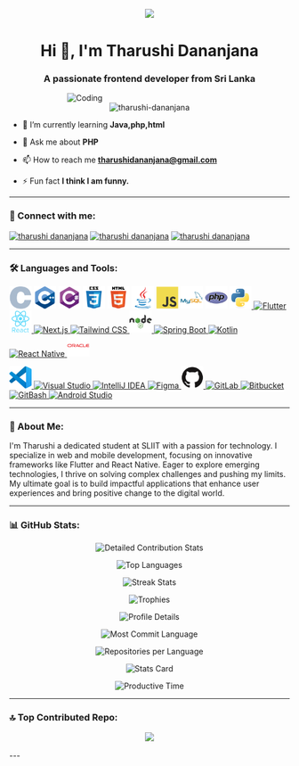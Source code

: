 <p align="center" ><img  src = "https://github.com/7oSkaaa/7oSkaaa/blob/main/Images/about_me.gif?raw=true" width = 100px></p>
<h1 align="center">Hi 👋, I'm Tharushi Dananjana</h1>
<h3 align="center">A passionate frontend developer from Sri Lanka</h3>
<img align="right" alt="Coding" width="400" src="https://cdn.dribbble.com/users/1162077/screenshots/3848914/programmer.gif">

<p align="center">
  <p align="center"> <img src="https://komarev.com/ghpvc/?username=tharushi-dananjana&label=Profile%20views&color=0e75b6&style=flat" alt="tharushi-dananjana" /> </p>
</p>


- 🌱 I’m currently learning **Java,php,html**

- 💬 Ask me about **PHP**

- 📫 How to reach me **tharushidananjana@gmail.com**

- ⚡ Fun fact **I think I am funny.**

---

<h3 align="left">🔗 Connect with me:</h3>

<p align="left">
<a href="https://linkedin.com/in/tharushi dananjana" target="blank"><img align="center" src="https://raw.githubusercontent.com/rahuldkjain/github-profile-readme-generator/master/src/images/icons/Social/linked-in-alt.svg" alt="tharushi dananjana" height="30" width="40" /></a>
<a href="https://fb.com/tharushi dananjana" target="blank"><img align="center" src="https://raw.githubusercontent.com/rahuldkjain/github-profile-readme-generator/master/src/images/icons/Social/facebook.svg" alt="tharushi dananjana" height="30" width="40" /></a>
<a href="https://instagram.com/tharushi dananjana" target="blank"><img align="center" src="https://raw.githubusercontent.com/rahuldkjain/github-profile-readme-generator/master/src/images/icons/Social/instagram.svg" alt="tharushi dananjana" height="30" width="40" /></a>
</p>

---

<h3 align="left">🛠️ Languages and Tools:</h3>

<p align="left"> 
  <a href="https://www.cprogramming.com/" target="_blank" rel="noreferrer"><img src="https://raw.githubusercontent.com/devicons/devicon/master/icons/c/c-original.svg" alt="c" width="40" height="40"/></a> 
  <a href="https://www.w3schools.com/cpp/" target="_blank" rel="noreferrer"><img src="https://raw.githubusercontent.com/devicons/devicon/master/icons/cplusplus/cplusplus-original.svg" alt="cplusplus" width="40" height="40"/></a> 
  <a href="https://www.w3schools.com/cs/" target="_blank" rel="noreferrer"> <img src="https://raw.githubusercontent.com/devicons/devicon/master/icons/csharp/csharp-original.svg" alt="csharp" width="40" height="40"/></a> 
  <a href="https://www.w3schools.com/css/" target="_blank" rel="noreferrer"> <img src="https://raw.githubusercontent.com/devicons/devicon/master/icons/css3/css3-original-wordmark.svg" alt="css3" width="40" height="40"/></a> 
  <a href="https://www.w3.org/html/" target="_blank" rel="noreferrer"> <img src="https://raw.githubusercontent.com/devicons/devicon/master/icons/html5/html5-original-wordmark.svg" alt="html5" width="40" height="40"/></a> 
  <a href="https://www.java.com" target="_blank" rel="noreferrer"> <img src="https://raw.githubusercontent.com/devicons/devicon/master/icons/java/java-original.svg" alt="java" width="40" height="40"/></a> 
  <a href="https://developer.mozilla.org/en-US/docs/Web/JavaScript" target="_blank" rel="noreferrer"> <img src="https://raw.githubusercontent.com/devicons/devicon/master/icons/javascript/javascript-original.svg" alt="javascript" width="40" height="40"/></a> 
  <a href="https://www.mysql.com/" target="_blank" rel="noreferrer"> <img src="https://raw.githubusercontent.com/devicons/devicon/master/icons/mysql/mysql-original-wordmark.svg" alt="mysql" width="40" height="40"/></a> 
  <a href="https://www.php.net" target="_blank" rel="noreferrer"> <img src="https://raw.githubusercontent.com/devicons/devicon/master/icons/php/php-original.svg" alt="php" width="40" height="40"/></a> 
  <a href="https://www.python.org" target="_blank" rel="noreferrer"> <img src="https://raw.githubusercontent.com/devicons/devicon/master/icons/python/python-original.svg" alt="python" width="40" height="40"/>    
  </a>
  <!-- Flutter -->
  <a href="https://flutter.dev" target="_blank" rel="noreferrer">
    <img src="https://www.vectorlogo.zone/logos/flutterio/flutterio-icon.svg" alt="Flutter" width="40" height="40"/>
  </a>
  <!-- React -->
  <a href="https://reactjs.org/" target="_blank" rel="noreferrer">
    <img src="https://raw.githubusercontent.com/devicons/devicon/master/icons/react/react-original-wordmark.svg" alt="React" width="40" height="40"/>
  </a>
  <!-- Next.js -->
  <a href="https://nextjs.org/" target="_blank" rel="noreferrer">
    <img src="https://cdn.worldvectorlogo.com/logos/nextjs-2.svg" alt="Next.js" width="40" height="40"/>
  </a>
  <!-- Tailwind CSS -->
  <a href="https://tailwindcss.com/" target="_blank" rel="noreferrer">
    <img src="https://www.vectorlogo.zone/logos/tailwindcss/tailwindcss-icon.svg" alt="Tailwind CSS" width="40" height="40"/>
  </a>
  <!-- Node.js -->
  <a href="https://nodejs.org" target="_blank" rel="noreferrer">
    <img src="https://raw.githubusercontent.com/devicons/devicon/master/icons/nodejs/nodejs-original-wordmark.svg" alt="Node.js" width="40" height="40"/>
  </a>
  <!-- Spring Boot -->
  <a href="https://spring.io/projects/spring-boot" target="_blank" rel="noreferrer">
    <img src="https://www.vectorlogo.zone/logos/springio/springio-icon.svg" alt="Spring Boot" width="40" height="40"/>
  </a>
  <!-- Kotlin -->
  <a href="https://kotlinlang.org" target="_blank" rel="noreferrer">
    <img src="https://www.vectorlogo.zone/logos/kotlinlang/kotlinlang-icon.svg" alt="Kotlin" width="40" height="40"/>
  </a>
  <!-- React Native -->
  <a href="https://reactnative.dev/" target="_blank" rel="noreferrer">
    <img src="https://reactnative.dev/img/header_logo.svg" alt="React Native" width="40" height="40"/>
  </a>
  <!-- Oracle Database -->
  <a href="https://www.oracle.com/database/" target="_blank" rel="noreferrer">
    <img src="https://raw.githubusercontent.com/devicons/devicon/master/icons/oracle/oracle-original.svg" alt="Oracle" width="40" height="40"/>
  </a>
</p>
    
  <!-- VS Code -->
  <a href="https://code.visualstudio.com/" target="_blank" rel="noreferrer">
    <img src="https://raw.githubusercontent.com/devicons/devicon/master/icons/vscode/vscode-original.svg" alt="VS Code" width="40" height="40"/>
  </a>
  <!-- Visual Studio -->
  <a href="https://visualstudio.microsoft.com/" target="_blank" rel="noreferrer">
    <img src="https://visualstudio.microsoft.com/wp-content/uploads/2019/06/BrandVisualStudioWin2019-3.svg" alt="Visual Studio" width="40" height="40"/>
  </a>
  <!-- IntelliJ IDEA -->
  <a href="https://www.jetbrains.com/idea/" target="_blank" rel="noreferrer">
    <img src="https://resources.jetbrains.com/storage/products/company/brand/logos/IntelliJ_IDEA_icon.svg" alt="IntelliJ IDEA" width="40" height="40"/>
  </a>
  <!-- Figma -->
  <a href="https://www.figma.com/" target="_blank" rel="noreferrer">
    <img src="https://www.vectorlogo.zone/logos/figma/figma-icon.svg" alt="Figma" width="40" height="40"/>
  </a>

   <!-- GitHub -->
  <a href="https://github.com" target="_blank" rel="noreferrer">
    <img src="https://raw.githubusercontent.com/devicons/devicon/master/icons/github/github-original.svg" alt="GitHub" width="40" height="40"/>
  </a>
  
  <!-- GitLab -->
  <a href="https://gitlab.com" target="_blank" rel="noreferrer">
    <img src="https://www.vectorlogo.zone/logos/gitlab/gitlab-icon.svg" alt="GitLab" width="40" height="40"/>
  </a>
  
 <!-- Bitbucket -->
<a href="https://bitbucket.org/" target="_blank" rel="noreferrer">
  <img src="https://upload.wikimedia.org/wikipedia/commons/0/0e/Bitbucket-blue-logomark-only.svg" alt="Bitbucket" width="40" height="40"/>
</a>

  <!-- GitBash -->
  <a href="https://git-scm.com/" target="_blank" rel="noreferrer">
    <img src="https://git-scm.com/images/logos/downloads/Git-Icon-1788C.png" alt="GitBash" width="40" height="40"/>
  </a>

<!-- Android Studio -->
<a href="https://developer.android.com/studio" target="_blank" rel="noreferrer">
  <img src="https://www.vectorlogo.zone/logos/android/android-icon.svg" alt="Android Studio" width="40" height="40"/>
</a>

  
</p>

---

<h3 align="left">🚀 About Me:</h3>
<p>
  I'm Tharushi a dedicated student at SLIIT with a passion for technology. I specialize in web and mobile development, focusing on innovative frameworks like Flutter and React Native. Eager to explore emerging technologies, I thrive on solving complex challenges and pushing my limits. My ultimate goal is to build impactful applications that enhance user experiences and bring positive change to the digital world.
</p>

---

<h3 align="left">📊 GitHub Stats:</h3>
<p align="center">
  <img src="https://github-contribution-stats.vercel.app/api/?username=tharushi-dananjana&theme=night-owl" alt="Detailed Contribution Stats" />
</p>

<p align="center">
  <img src="https://github-readme-stats.vercel.app/api/top-langs/?username=tharushi-dananjana&layout=compact&theme=radical&langs_count=10&hide_border=false" alt="Top Languages" />
</p>

<p align="center">
  <img src="https://github-readme-streak-stats.herokuapp.com/?user=tharushi-dananjana&theme=radical&hide_border=false&date_format=M%20j%5B%2C%20Y%5D" alt="Streak Stats" />
</p>

<p align="center">
  <img src="https://github-profile-trophy.vercel.app/?username=tharushi-dananjana&theme=radical&no-frame=false&no-bg=false&margin-w=15&margin-h=15&column=6" alt="Trophies" />
</p>

<p align="center">
  <img src="https://github-profile-summary-cards.vercel.app/api/cards/profile-details?username=tharushi-dananjana&theme=radical" alt="Profile Details" />
</p>

<p align="center">
  <img src="https://github-profile-summary-cards.vercel.app/api/cards/most-commit-language?username=tharushi-dananjana&theme=radical" alt="Most Commit Language" />
</p>

<p align="center">
  <img src="https://github-profile-summary-cards.vercel.app/api/cards/repos-per-language?username=tharushi-danmanjana&theme=radical" alt="Repositories per Language" />
</p>

<p align="center">
  <img src="https://github-profile-summary-cards.vercel.app/api/cards/stats?username=tharushi-dananjana=radical" alt="Stats Card" />
</p>

<p align="center">
  <img src="https://github-profile-summary-cards.vercel.app/api/cards/productive-time?username=tharushi-dananjana&theme=radical&utcOffset=4" alt="Productive Time" />
</p>

---
<h3 align="left">🔝 Top Contributed Repo:</h3>
<p align="center">
  <img src="https://github-contributor-stats.vercel.app/api?username=tharushi-dananjana&limit=5&theme=dark&combine_all_yearly_contributions=true">
</p>
---

